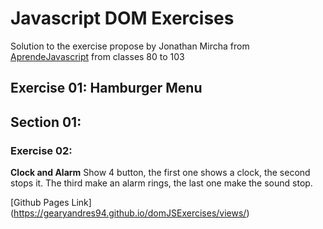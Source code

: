 # Javascript DOM Exercises

Solution to the exercise propose by Jonathan Mircha from [AprendeJavascript](https://aprendejavascript.org/)
from classes 80 to 103

## Exercise 01: Hamburger Menu

## Section 01:

### Exercise 02:

**Clock and Alarm**
Show 4 button, the first one shows a clock, the second stops it. The third make an alarm rings, the last one make the sound stop.

[Github Pages Link] (https://gearyandres94.github.io/domJSExercises/views/)
